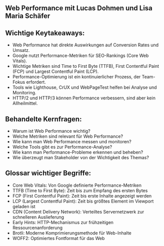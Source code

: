 ## Web Performance mit Lucas Dohmen und Lisa Maria Schäfer

## Wichtige Keytakeaways:

- Web Performance hat direkte Auswirkungen auf Conversion Rates und Umsatz.
- Google nutzt Performance-Metriken für SEO-Rankings (Core Web Vitals).
- Wichtige Metriken sind Time to First Byte (TTFB), First Contentful Paint (FCP) und Largest Contentful Paint (LCP).
- Performance-Optimierung ist ein kontinuierlicher Prozess, der Team-Fokus erfordert.
- Tools wie Lighthouse, CrUX und WebPageTest helfen bei Analyse und Monitoring.
- HTTP/2 und HTTP/3 können Performance verbessern, sind aber kein Allheilmittel.

## Behandelte Kernfragen:

- Warum ist Web Performance wichtig?
- Welche Metriken sind relevant für Web Performance?
- Wie kann man Web Performance messen und monitoren?
- Welche Tools gibt es zur Performance-Analyse?
- Wie kann man Performance-Probleme erkennen und beheben?
- Wie überzeugt man Stakeholder von der Wichtigkeit des Themas?

## Glossar wichtiger Begriffe:

- Core Web Vitals: Von Google definierte Performance-Metriken
- TTFB (Time to First Byte): Zeit bis zum Empfang des ersten Bytes
- FCP (First Contentful Paint): Zeit bis erste Inhalte angezeigt werden
- LCP (Largest Contentful Paint): Zeit bis größtes Element im Viewport geladen ist
- CDN (Content Delivery Network): Verteiltes Servernetzwerk zur schnelleren Auslieferung
- Early Hints: HTTP-Mechanismus zur frühzeitigen Ressourcenanforderung
- Brotli: Moderne Komprimierungsmethode für Web-Inhalte
- WOFF2: Optimiertes Fontformat für das Web
